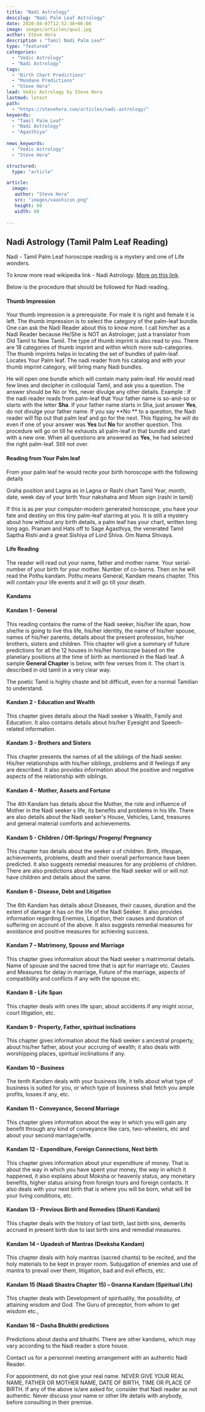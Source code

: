 ```yaml
---
title: "Nadi Astrology"
descslug: "Nadi Palm Leaf Astrology"
date: 2020-04-07T12:52:36+06:00
image: images/articles/quu1.jpg
author: Steve Hora
description : "Tamil Nadi Palm Leaf"
type: "featured"
categories: 
  - "Vedic Astrology"
  - "Nadi Astrology"
tags:
  - "Birth Chart Predictions"
  - "Mundane Predictions"
  - "Steve Hora"
lead: Vedic Astrology by Steve Hora
lastmod: latest 
path:
  - "https://stevehora.com/articles/nadi-astrology/"
keywords:
  - "Tamil Palm Leaf"
  - "Nadi Astrology"
  - "Agasthiya"
  
news_keywords:
  - "Vedic Astrology"
  - "Steve Hora"

structured:
  type: "article"

article:
  image:
   author: "Steve Hora"
   src: "images/vaashicon.png"
   height: 60
   width: 60
  
---
```


## Nadi Astrology (Tamil Palm Leaf Reading)

Nadi - Tamil Palm Leaf horoscope reading is a mystery and one of Life wonders.

To know more read wikipedia link - Nadi Astrology. [More on this link](https://en.wikipedia.org/wiki/Nadi_astrology).

Below is the procedure that should be followed for Nadi reading.

#### Thumb Impression
Your thumb impression is a prerequisite. For male it is right and female it is left.
The thumb impression is to select the category of the palm-leaf bundle. One can ask the Nadi Reader about this to know more.
I call him/her as a Nadi Reader because He/She is NOT an Astrologer, just a translator from Old Tamil to New Tamil.
The type of thumb imprint is also read to you. There are 18 categories of thumb imprint and within which more sub-categories. The thumb imprints helps in locating the set of bundles of palm-leaf.
Locates Your Palm leaf.
The nadi reader from his catalog and with your thumb imprint category, will bring many Nadi bundles.

He will open one bundle which will contain many palm-leaf.
He would read few lines and decipher in colloquial Tamil, and ask you a question.
The answer should be No or Yes, never divulge any other details.
Example : If the nadi reader reads from palm-leaf that  Your father name is so-and-so or starts with the letter  **Sha**.  If your father name starts in Sha, just answer  **Yes**, do not divulge your father name.
If you say  **No ** to a question, the Nadi reader will flip out that palm leaf and go for the next.
This flipping, he will do even if one of your answer was  **Yes** but  **No** for another question.
This procedure will go on till he exhausts all palm-leaf in that bundle and start with a new one.
When all questions are answered as  **Yes**, he had selected the right palm-leaf. Still not over.
#### Reading from Your Palm leaf
From your palm leaf he would recite your birth horoscope with the following details

Graha position and Lagna as in Lagna or Rashi chart
Tamil Year, month, date, week day of your birth
Your nakshatra and Moon sign (rashi in tamil)

If this is as per your computer-modern generated horoscope, you have your fate and destiny on this tiny palm-leaf starring at you.
It is still a mystery about how without any birth details, a palm leaf has your chart, written long long ago.
Pranam and Hats off to Sage Agasthiya, the venerated Tamil Saptha Rishi and a great Sishiya of Lord Shiva.
Om Nama Shivaya.

#### Life Reading
The reader will read out your name, father and mother name.
Your serial-number of your birth for your mother. Number of co-borns.
Then on he will read the Pothu kandam. Pothu means General, Kandam means chapter.
This will contain your life events and it will go till your death.
#### Kandams
#### Kandam 1 - General
This reading contains the name of the Nadi seeker, his/her life span, how she/he is going to live this life, his/her identity, the name of his/her spouse, names of his/her parents, details about the present profession, his/her brothers, sisters and children. This chapter will give a summary of future predictions for all the 12 houses in his/her horoscope based on the planetary positions at the time of birth as mentioned in the Nadi leaf.
A sample  **General Chapter** is below, with few verses from it. The chart is described in old tamil in a very clear way.

The poetic Tamil is highly chaste and bit difficult, even for a normal Tamilian to understand.


#### Kandam 2 - Education and Wealth
This chapter gives details about the Nadi seeker s Wealth, Family and Education. It also contains details about his/her Eyesight and Speech-related information.
 
#### Kandam 3 - Brothers and Sisters
This chapter presents the names of all the siblings of the Nadi seeker. His/her relationships with his/her siblings, problems and ill feelings if any are described. It also provides information about the positive and negative aspects of the relationship with siblings.
 
#### Kandam 4 - Mother, Assets and Fortune
The 4th Kandam has details about the Mother, the role and influence of Mother in the Nadi seeker s life, its benefits and problems in his life. There are also details about the Nadi seeker's House, Vehicles, Land, treasures and general material comforts and achievements.
 
#### Kandam 5 - Children / Off-Springs/ Progeny/ Pregnancy
This chapter has details about the seeker s of children. Birth, lifespan, achievements, problems, death and their overall performance have been predicted. It also suggests remedial measures for any problems of children. There are also predictions about whether the Nadi seeker will or will not have children and details about the same.
 
#### Kandam 6 - Disease, Debt and Litigation
The 6th Kandam has details about Diseases, their causes, duration and the extent of damage it has on the life of the Nadi Seeker. It also provides information regarding Enemies, Litigation, their causes and duration of suffering on account of the above. It also suggests remedial measures for avoidance and positive measures for achieving success.
 
#### Kandam 7 – Matrimony, Spouse and Marriage
This chapter gives information about the Nadi seeker s matrimonial details. Name of spouse and the sacred time that is apt for marriage etc. Causes and Measures for delay in marriage, Future of the marriage, aspects of compatibility and conflicts if any with the spouse etc.
 
#### Kandam 8 - Life Span
This chapter deals with ones  life span, about accidents if any might occur, court litigation, etc.
 
#### Kandam 9 - Property, Father, spiritual inclinations
This chapter gives information about the Nadi seeker s ancestral property, about his/her father, about your accruing of wealth; it also deals with worshipping places, spiritual inclinations if any.
 
#### Kandam 10 – Business
The tenth Kandam deals with your business life, it tells about what type of business is suited for you, or which type of business shall fetch you ample profits, losses if any, etc.
 
#### Kandam 11 - Conveyance, Second Marriage
This chapter gives information about the way in which you will gain any benefit through any kind of conveyance like cars, two-wheelers, etc and about your second marriage/wife.
 
#### Kandam 12 - Expenditure, Foreign Connections, Next birth
This chapter gives information about your expenditure of money. That is about the way in which you have spent your money, the way in which it happened, it also explains about Moksha or heavenly status, any monetary benefits, higher status arising from foreign tours and foreign contacts. It also deals with your next birth that is where you will be born, what will be your living conditions, etc.
 
#### Kandam 13 - Previous Birth and Remedies (Shanti Kandam)
This chapter deals with the history of last birth, last birth sins, demerits accrued in present birth due to last birth sins and remedial measures.
 
#### Kandam 14 – Upadesh of Mantras (Deeksha Kandam)
This chapter deals with holy mantras (sacred chants) to be recited, and the holy materials to be kept in prayer room. Subjugation of enemies and use of mantra to prevail over them, litigation, bad and evil effects, etc.
 
#### Kandam 15 (Naadi Shastra Chapter 15) – Gnanna Kandam (Spiritual Life)
This chapter deals with Development of spirituality, the possibility, of attaining wisdom and God. The Guru of preceptor, from whom to get wisdom etc.,
 
#### Kandam 16 – Dasha Bhukthi predictions
Predictions about dasha and bhukthi.
There are other kandams, which may vary according to the Nadi reader s store house.


Contact us for a personnel meeting arrangement with an authentic Nadi Reader.

For appointment, do not give your real name.
NEVER GIVE YOUR REAL NAME, FATHER OR MOTHER NAME, DATE OF BIRTH, TIME OR PLACE OF BIRTH.
If any of the above is/are asked for, consider that Nadi reader as not authentic.
Never discuss your name or other life details with anybody, before consulting in their premise.
